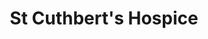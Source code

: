 ---
title: "St Cuthbert's Hospice"
url: /durham/st-cuthberts-hospice-high-street-south/
shop: Gebrauchtwaren
---